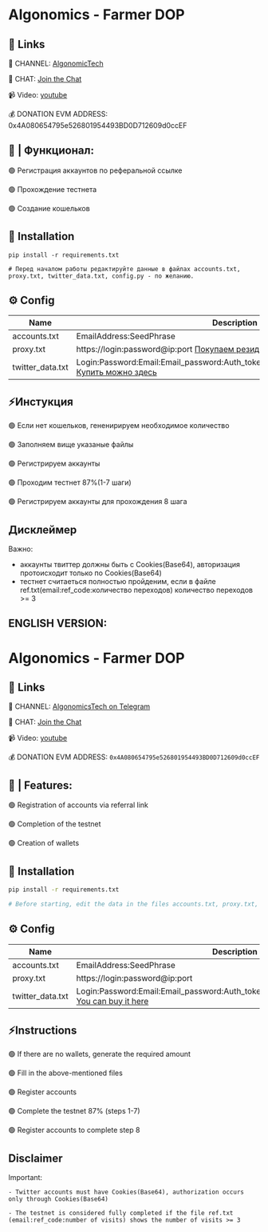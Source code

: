 #  Algonomics - Farmer DOP


## 🔗 Links

🔔 CHANNEL: [AlgonomicTech](https://t.me/AlgonomicsTech)

💬 CHAT: [Join the Chat](https://t.me/+7zMjbT6mRBZlMGEy)

📹 Video: [youtube](https://youtu.be/z0Att42Zcog)

💰 DONATION EVM ADDRESS: 0x4A080654795e526801954493BD0D712609d0ccEF



## 🤖 | Функционал:

🟢 Регистрация аккаунтов по реферальной ссылке

🟢 Прохождение тестнета

🟢 Создание кошельков




## 🚀 Installation
```
pip install -r requirements.txt

# Перед началом работы редактируйте данные в файлах accounts.txt, proxy.txt, twitter_data.txt, config.py - по желанию.

```

## ⚙️ Config

| Name | Description                                                                                                                                                                                                                                                                                                                  |
| --- |------------------------------------------------------------------------------------------------------------------------------------------------------------------------------------------------------------------------------------------------------------------------------------------------------------------------------|
| accounts.txt | EmailAddress:SeedPhrase                                                                                                                                                                                                                                                                                                      |
| proxy.txt | https://login:password@ip:port     [Покупаем резиденские прокси](https://dashboard.iproyal.com/)           |
|twitter_data.txt| Login:Password:Email:Email_password:Auth_token:Secret_key_link:Cookies(Base64)   [Купить можно здесь](https://dark.shopping/products/view/akkaunty-twitter-podtverzdeny-po-pocte-outlookcomhotmailcom-pocta-v-komplekte-pri-etom-mozet-ne-rabotat-cookies-base64-v-komplekte-profil-ne-zapolnen-pol-mix-imena-en-reg-mix-ip) |

## ⚡️Инстукция

🟢 Если нет кошельков, гененирируем необходимое количество

🟢 Заполняем вище указаные файлы

🟢 Регистрируем аккаунты

🟢 Проходим тестнет 87%(1-7 шаги)

🟢 Регистрируем аккаунты для прохождения 8 шага




## Дисклеймер

Важно:
- аккаунты твиттер должны быть с Cookies(Base64), авторизация протоисходит только по Cookies(Base64)
- тестнет считаеться полностью пройденим, если в файле ref.txt(email:ref_code:количество переходов) количество переходов >= 3










## ENGLISH VERSION:
# Algonomics - Farmer DOP

## 🔗 Links

🔔 CHANNEL: [AlgonomicsTech on Telegram](https://t.me/AlgonomicsTech)

💬 CHAT: [Join the Chat](https://t.me/+7zMjbT6mRBZlMGEy)

📹 Video: [youtube](https://youtu.be/z0Att42Zcog)

💰 DONATION EVM ADDRESS: `0x4A080654795e526801954493BD0D712609d0ccEF`

## 🤖 | Features:

🟢 Registration of accounts via referral link

🟢 Completion of the testnet

🟢 Creation of wallets

## 🚀 Installation

```bash
pip install -r requirements.txt

# Before starting, edit the data in the files accounts.txt, proxy.txt, twitter_data.txt, config.py as desired.

```

## ⚙️ Config

| Name | Description                                                                                                                                                                                                                                                                                                                   |
| --- |-------------------------------------------------------------------------------------------------------------------------------------------------------------------------------------------------------------------------------------------------------------------------------------------------------------------------------|
| accounts.txt | EmailAddress:SeedPhrase                                                                                                                                                                                                                                                                                                       |
| proxy.txt | https://login:password@ip:port                                                                                                                                                                                                                                                                                                |
|twitter_data.txt| Login:Password:Email:Email_password:Auth_token:Secret_key_link:Cookies(Base64)   [You can buy it here](https://dark.shopping/products/view/akkaunty-twitter-podtverzdeny-po-pocte-outlookcomhotmailcom-pocta-v-komplekte-pri-etom-mozet-ne-rabotat-cookies-base64-v-komplekte-profil-ne-zapolnen-pol-mix-imena-en-reg-mix-ip) |


## ⚡️Instructions

🟢 If there are no wallets, generate the required amount

🟢 Fill in the above-mentioned files

🟢 Register accounts

🟢 Complete the testnet 87% (steps 1-7)

🟢 Register accounts to complete step 8



## Disclaimer

Important:

    - Twitter accounts must have Cookies(Base64), authorization occurs only through Cookies(Base64)

    - The testnet is considered fully completed if the file ref.txt (email:ref_code:number of visits) shows the number of visits >= 3



